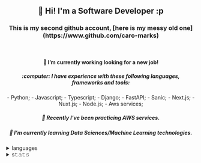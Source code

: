 <!-- - 👋 Hi, I’m @marcos-ab-nolasco
- 👀 I’m interested in ...
- 🌱 I’m currently learning ...
- 💞️ I’m looking to collaborate on ...
- 📫 How to reach me ...
- 😄 Pronouns: ...
- ⚡ Fun fact: ... -->

<div align="center">
<!--   <a target="_blank" href="https://caro-marks.github.io/portfolio/">
      <img src="./hello-world.gif" width="290" height="290" frameBorder="0" class="giphy-embed" allowFullScreen></img>
  </a> -->
  <h2> 👋 Hi! I'm a Software Developer :p </h2>
  <h3>This is my second github account, [here is my messy old one](https://www.github.com/caro-marks) </h3>
  <br/>
  <h4> 🔭 I’m currently working looking for a new job! </h4>
  <h5> :computer: I have experience with these following languages, frameworks and tools: </h5>
    -  Python;
    -  Javascript;
    -  Typescript;
    -  Django;
    -  FastAPI;
    -  Sanic;
    -  Next.js;
    -  Nuxt.js;
    -  Node.js;
    -  Aws services;
  <h5> 🌱 Recently I've been practicing AWS services. </h5>
  <h5> 🌱 I’m currently learning Data Sciences/Machine Learning technologies. </h5>
</div>

<details>
  <summary>languages</summary>
  </br>
  <img src="https://github-readme-stats.vercel.app/api/top-langs/?username=marcos-ab-nolasco&layout=compact&langs_count=16&include_all_commits=true&count_private=true&hide=roff,handlebars,tex,hack,jupyter%20notebook&theme=radical&hide_border=true&line_height=10"/>
</details>


  
<details>
  <summary>s𝚝𝚊𝚝𝚜</summary>
   </br>
  <img alt="4lysson-a Github Stats" src="https://github-readme-stats.arretdaniel.vercel.app/api?username=marcos-ab-nolasco&show_icons=true&hide_border=true&theme=radical&count_private=true&line_height=30&include_all_commits=true" />
</details>

<!--  
<details>
  <summary>:time: Wakatime</summary>
   </br>
  [![willianrod's wakatime stats](https://github-readme-stats.vercel.app/api/wakatime?username=4lysson_a)](https://github.com/anuraghazra/github-readme-stats)
</details>

-->
    
<!--
**caro-marks/caro-marks** is a ✨ _special_ ✨ repository because its `README.md` (this file) appears on your GitHub profile.

Here are some ideas to get you started:

- 🔭 I’m currently working on ...
- 🌱 I’m currently learning ...
- 👯 I’m looking to collaborate on ...
- 🤔 I’m looking for help with ...
- 💬 Ask me about ...
- 📫 How to reach me: ...
- 😄 Pronouns: ...
- ⚡ Fun fact: ...
-->

<!---
marcos-ab-nolasco/marcos-ab-nolasco is a ✨ special ✨ repository because its `README.md` (this file) appears on your GitHub profile.
You can click the Preview link to take a look at your changes.
--->
